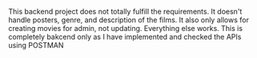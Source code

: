 This backend project does not totally fulfill the requirements. It doesn't handle posters, genre, and description of the films. It also only allows for creating movies for admin, not updating. Everything else works. This is completely bakcend only 
as I have implemented and checked the APIs using POSTMAN
